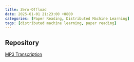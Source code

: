 ```yaml
---
title: Zero-Offload
date: 2025-01-01 21:23:00 +0800
categories: [Paper Reading, Distributed Machine Learning]
tags: [distributed machine learning, paper reading]
---
```


## Repository

[MP3 Transcription](https://github.com/HYJungao/Quiz-App)

